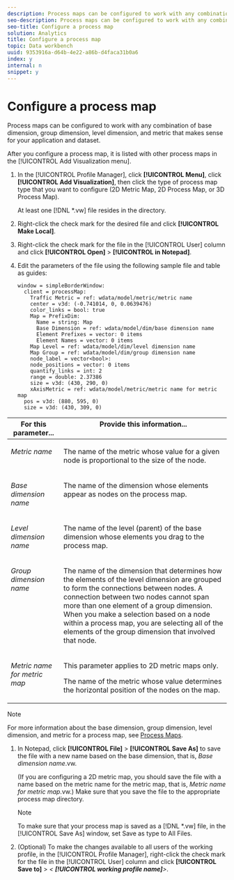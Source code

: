 ```yaml
---
description: Process maps can be configured to work with any combination of base dimension, group dimension, level dimension, and metric that makes sense for your application and dataset.
seo-description: Process maps can be configured to work with any combination of base dimension, group dimension, level dimension, and metric that makes sense for your application and dataset.
seo-title: Configure a process map
solution: Analytics
title: Configure a process map
topic: Data workbench
uuid: 9353916a-d64b-4e22-a86b-d4faca31b0a6
index: y
internal: n
snippet: y
---
```


# Configure a process map

Process maps can be configured to work with any combination of base dimension, group dimension, level dimension, and metric that makes sense for your application and dataset.

 After you configure a process map, it is listed with other process maps in the [!UICONTROL Add Visualization menu]. 

1. In the [!UICONTROL Profile Manager], click **[!UICONTROL Menu]**, click **[!UICONTROL Add Visualization]**, then click the type of process map type that you want to configure (2D Metric Map, 2D Process Map, or 3D Process Map).

   At least one [!DNL *.vw] file resides in the directory. 

1. Right-click the check mark for the desired file and click **[!UICONTROL Make Local]**.
1. Right-click the check mark for the file in the [!UICONTROL User] column and click **[!UICONTROL Open]** > **[!UICONTROL in Notepad]**.
1. Edit the parameters of the file using the following sample file and table as guides:

   ```
   window = simpleBorderWindow: 
     client = processMap: 
       Traffic Metric = ref: wdata/model/metric/metric name
       center = v3d: (-0.741014, 0, 0.0639476)
       color_links = bool: true
       Map = PrefixDim: 
         Name = string: Map
         Base Dimension = ref: wdata/model/dim/base dimension name
         Element Prefixes = vector: 0 items
         Element Names = vector: 0 items
       Map Level = ref: wdata/model/dim/level dimension name
       Map Group = ref: wdata/model/dim/group dimension name
       node_label = vector<bool>: 
       node_positions = vector: 0 items
       quantify_links = int: 2
       range = double: 2.37386
       size = v3d: (430, 290, 0)
       xAxisMetric = ref: wdata/model/metric/metric name for metric map
     pos = v3d: (880, 595, 0)
     size = v3d: (430, 309, 0)
   ```

<table id="table_3F072DB1B68746C49DF9332718982EBE"> 
 <thead> 
  <tr valign="top"> 
   <th colname="col1" class="entry"> For this parameter... </th> 
   <th colname="col2" class="entry"> Provide this information... </th> 
  </tr> 
 </thead>
 <tbody> 
  <tr valign="top"> 
   <td colname="col1"> <p><i>Metric name</i> </p> </td> 
   <td colname="col2"> <p>The name of the metric whose value for a given node is proportional to the size of the node. </p> </td> 
  </tr> 
  <tr valign="top"> 
   <td colname="col1"> <p><i>Base dimension name</i> </p> </td> 
   <td colname="col2"> <p>The name of the dimension whose elements appear as nodes on the process map. </p> </td> 
  </tr> 
  <tr valign="top"> 
   <td colname="col1"> <p><i>Level dimension name</i> </p> </td> 
   <td colname="col2"> <p>The name of the level (parent) of the base dimension whose elements you drag to the process map. </p> </td> 
  </tr> 
  <tr valign="top"> 
   <td colname="col1"> <p><i>Group dimension name</i> </p> </td> 
   <td colname="col2"> <p>The name of the dimension that determines how the elements of the level dimension are grouped to form the connections between nodes. A connection between two nodes cannot span more than one element of a group dimension. When you make a selection based on a node within a process map, you are selecting all of the elements of the group dimension that involved that node. </p> </td> 
  </tr> 
  <tr valign="top"> 
   <td colname="col1"> <p><i>Metric name for metric map</i> </p> </td> 
   <td colname="col2"> <p>This parameter applies to 2D metric maps only. </p> <p>The name of the metric whose value determines the horizontal position of the nodes on the map. </p> </td> 
  </tr> 
 </tbody> 
</table>

   >[!NOTE]
   >
   >For more information about the base dimension, group dimension, level dimension, and metric for a process map, see [Process Maps](../c_analysis_vis/c_proc_maps/c_proc_maps.md#concept_880AEE224404429785B733A4E80D275E).

1. In Notepad, click **[!UICONTROL File]** > **[!UICONTROL Save As]** to save the file with a new name based on the base dimension, that is, *Base dimension name*.vw.

   (If you are configuring a 2D metric map, you should save the file with a name based on the metric name for the metric map, that is, *Metric name for metric map*.vw.) Make sure that you save the file to the appropriate process map directory.

   >[!NOTE]
   >
   >To make sure that your process map is saved as a [!DNL *.vw] file, in the [!UICONTROL Save As] window, set Save as type to All Files.

1. (Optional) To make the changes available to all users of the working profile, in the [!UICONTROL Profile Manager], right-click the check mark for the file in the [!UICONTROL User] column and click **[!UICONTROL Save to]** > *< **[!UICONTROL working profile name]**>*.
